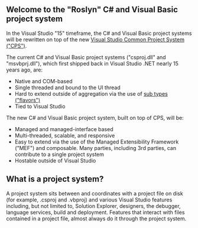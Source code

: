 ## Welcome to the "Roslyn" C# and Visual Basic project system

In the Visual Studio "15" timeframe, the C# and Visual Basic project systems will be rewritten on top of the new [Visual Studio Common Project System ("CPS")](https://blogs.msdn.microsoft.com/visualstudio/2015/06/02/introducing-the-project-system-extensibility-preview/).

The current C# and Visual Basic project systems ("csproj.dll" and "msvbprj.dll"), which first shipped back in Visual Studio .NET nearly 15 years ago, are:

- Native and COM-based
- Single threaded and bound to the UI thread
- Hard to extend outside of aggregation via the use of [sub types ("flavors")](https://msdn.microsoft.com/en-us/library/bb166488.aspx)
- Tied to Visual Studio

The new C# and Visual Basic project system, built on top of CPS, will be:

- Managed and managed-interface based
- Multi-threaded, scalable, and responsive
- Easy to extend via the use of the  Managed Extensibility Framework ("MEF") and composable. Many parties, including 3rd parties, can contribute to a single project system
- Hostable outside of Visual Studio

## What is a project system?
A project system sits between and coordinates with a project file on disk (for example, .csproj and .vbproj) and various Visual Studio features including, but not limited to, Solution Explorer, designers, the debugger, language services, build and deployment. Features that interact with files contained in a project file, almost always do it through the project system.
